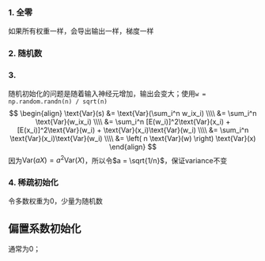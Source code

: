 ### 1. 全零

 如果所有权重一样，会导出输出一样，梯度一样

### 2. 随机数

### 3. 

随机初始化的问题是随着输入神经元增加，输出会变大；使用`w = np.random.randn(n) / sqrt(n)`
$$
\begin{align}
\text{Var}(s) &= \text{Var}(\sum_i^n w_ix_i) \\\\
&= \sum_i^n \text{Var}(w_ix_i) \\\\
&= \sum_i^n [E(w_i)]^2\text{Var}(x_i) + [E(x_i)]^2\text{Var}(w_i) + \text{Var}(x_i)\text{Var}(w_i) \\\\
&= \sum_i^n \text{Var}(x_i)\text{Var}(w_i) \\\\
&= \left( n \text{Var}(w) \right) \text{Var}(x)
\end{align}
$$
因为$\text{Var}(aX) = a^2\text{Var}(X)$，所以令$a = \sqrt{1/n}$，保证variance不变

### 4. 稀疏初始化

令多数权重为0，少量为随机数

## 偏置系数初始化

通常为0；